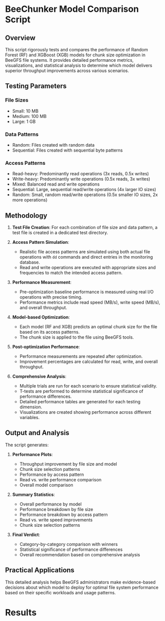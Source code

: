 # BeeChunker Model Comparison Script

## Overview

This script rigorously tests and compares the performance of Random Forest (RF) and XGBoost (XGB) models for chunk size optimization in BeeGFS file systems. It provides detailed performance metrics, visualizations, and statistical analysis to determine which model delivers superior throughput improvements across various scenarios.

## Testing Parameters

### File Sizes
- Small: 10 MB
- Medium: 100 MB
- Large: 1 GB

### Data Patterns
- Random: Files created with random data
- Sequential: Files created with sequential byte patterns

### Access Patterns
- Read-heavy: Predominantly read operations (3x reads, 0.5x writes)
- Write-heavy: Predominantly write operations (0.5x reads, 3x writes)
- Mixed: Balanced read and write operations
- Sequential: Large, sequential read/write operations (4x larger IO sizes)
- Random: Small, random read/write operations (0.5x smaller IO sizes, 2x more operations)

## Methodology

1. **Test File Creation**: For each combination of file size and data pattern, a test file is created in a dedicated test directory.

2. **Access Pattern Simulation**: 
   - Realistic file access patterns are simulated using both actual file operations with `dd` commands and direct entries in the monitoring database.
   - Read and write operations are executed with appropriate sizes and frequencies to match the intended access pattern.

3. **Performance Measurement**:
   - Pre-optimization baseline performance is measured using real I/O operations with precise timing.
   - Performance metrics include read speed (MB/s), write speed (MB/s), and overall throughput.
   
4. **Model-based Optimization**:
   - Each model (RF and XGB) predicts an optimal chunk size for the file based on its access patterns.
   - The chunk size is applied to the file using BeeGFS tools.
   
5. **Post-optimization Performance**:
   - Performance measurements are repeated after optimization.
   - Improvement percentages are calculated for read, write, and overall throughput.

6. **Comprehensive Analysis**:
   - Multiple trials are run for each scenario to ensure statistical validity.
   - T-tests are performed to determine statistical significance of performance differences.
   - Detailed performance tables are generated for each testing dimension.
   - Visualizations are created showing performance across different variables.

## Output and Analysis

The script generates:

1. **Performance Plots**:
   - Throughput improvement by file size and model
   - Chunk size selection patterns
   - Performance by access pattern
   - Read vs. write performance comparison
   - Overall model comparison

2. **Summary Statistics**:
   - Overall performance by model
   - Performance breakdown by file size
   - Performance breakdown by access pattern
   - Read vs. write speed improvements
   - Chunk size selection patterns

3. **Final Verdict**:
   - Category-by-category comparison with winners
   - Statistical significance of performance differences
   - Overall recommendation based on comprehensive analysis

## Practical Applications

This detailed analysis helps BeeGFS administrators make evidence-based decisions about which model to deploy for optimal file system performance based on their specific workloads and usage patterns.

# Results